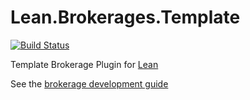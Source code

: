 # Lean.Brokerages.Template

[![Build Status](https://github.com/QuantConnect/Lean.Brokerages.Template/workflows/Build%20%26%20Test/badge.svg)](https://github.com/QuantConnect/Lean.Brokerages.Template/actions?query=workflow%3A%22Build%20%26%20Test%22)

Template Brokerage Plugin for [Lean](https://github.com/QuantConnect/Lean)

See the [brokerage development guide](https://www.quantconnect.com/tutorials/open-source/brokerage-development-guide)